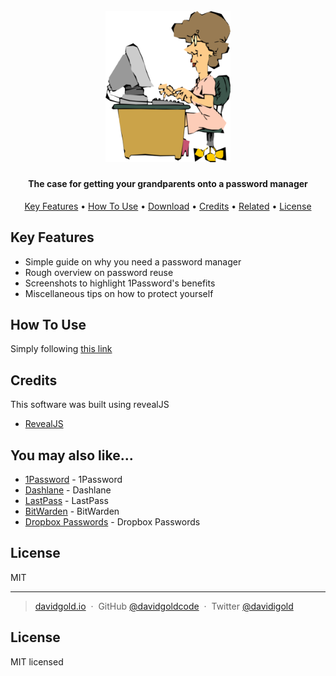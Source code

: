 <h1 align="center">
  <br>
  <a href="https://passwords4boomers-fqitg3vak.vercel.app/"><img src="./assets/pw4boomers.png" alt="Older person on a computer" width="200"></a>
</h1>

<h4 align="center">The case for getting your grandparents onto a password manager</h4>

<p align="center">
  <a href="#key-features">Key Features</a> •
  <a href="#how-to-use">How To Use</a> •
  <a href="#download">Download</a> •
  <a href="#credits">Credits</a> •
  <a href="#related">Related</a> •
  <a href="#license">License</a>
</p>

<!-- todo  -->

## Key Features

- Simple guide on why you need a password manager
- Rough overview on password reuse
- Screenshots to highlight 1Password's benefits
- Miscellaneous tips on how to protect yourself

## How To Use

Simply following <a href="https://passwords4boomers-fqitg3vak.vercel.app/">this link</a>

## Credits

This software was built using revealJS

- [RevealJS](https://revealjs.com/)

## You may also like...

- [1Password](https://1password.com/) - 1Password
- [Dashlane](https://www.dashlane.com/lp/search?utm_source=adwords&utm_campaign=US_Search_Password_Exact&utm_medium=15588320097&utm_term=Password%20Manager&gclid=CjwKCAiAudD_BRBXEiwAudakX1t0Ml5IBgBM99Oad6KZ054ja34hilZCAV-sKVRKNO0VT-QM-_S_ahoCD-gQAvD_BwE) - Dashlane
- [LastPass](https://www.lastpass.com/get-premium?gclid=CjwKCAiAudD_BRBXEiwAudakX3zFhoCjNNZN8BfdpDBM8ECE9vXjNbkwC1OO_WAbvMB_q1vbGY15ChoChU8QAvD_BwE&gclsrc=aw.ds) - LastPass
- [BitWarden](bitwarden.com) - BitWarden
- [Dropbox Passwords](https://www.dropbox.com/features/security/passwords) - Dropbox Passwords

## License

MIT

---

> [davidgold.io](https://www.davidgold.io) &nbsp;&middot;&nbsp;
> GitHub [@davidgoldcode](https://github.com/davidgoldcode) &nbsp;&middot;&nbsp;
> Twitter [@davidigold](https://twitter.com/davidigold)

## License

MIT licensed
